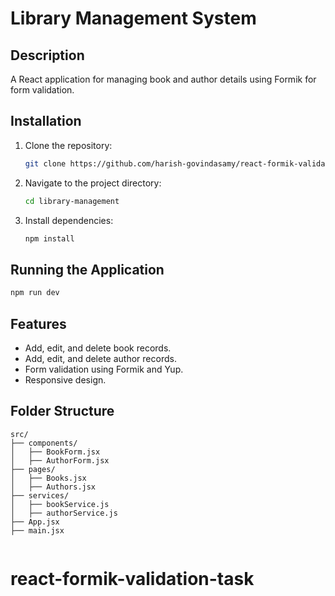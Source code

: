 # Library Management System

## Description

A React application for managing book and author details using Formik for form validation.

## Installation

1. Clone the repository:
   ```bash
   git clone https://github.com/harish-govindasamy/react-formik-validation-task.git
   ```
2. Navigate to the project directory:
   ```bash
   cd library-management
   ```
3. Install dependencies:
   ```bash
   npm install
   ```

## Running the Application

```bash
npm run dev
```

## Features

- Add, edit, and delete book records.
- Add, edit, and delete author records.
- Form validation using Formik and Yup.
- Responsive design.

## Folder Structure

```
src/
├── components/
│   ├── BookForm.jsx
│   ├── AuthorForm.jsx
├── pages/
│   ├── Books.jsx
│   ├── Authors.jsx
├── services/
│   ├── bookService.js
│   ├── authorService.js
├── App.jsx
├── main.jsx
```

```

```
# react-formik-validation-task
